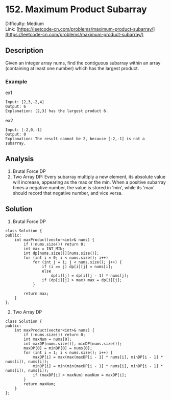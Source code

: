 # 152. Maximum Product Subarray
Difficulty: Medium  
Link: [https://leetcode-cn.com/problems/maximum-product-subarray/](https://leetcode-cn.com/problems/maximum-product-subarray/)
## Description
Given an integer array nums, find the contiguous subarray within an array (containing at least one number) which has the largest product.  
### Example
ex1
``` 
Input: [2,3,-2,4]
Output: 6
Explanation: [2,3] has the largest product 6.
```
ex2
```
Input: [-2,0,-1]
Output: 0
Explanation: The result cannot be 2, because [-2,-1] is not a subarray.
```
## Analysis
1. Brutal Force DP
2. Two Array DP: Every subarray multiply a new element, its absolute value will increase, appearing as the max or the min. When a positive subarray times a negative number, the value is stored in 'min', while its 'max' should record that negative number, and vice versa.   

## Solution
1. Brutal Force DP
```
class Solution {
public:
    int maxProduct(vector<int>& nums) {
        if (!nums.size()) return 0;
        int max = INT_MIN;
        int dp[nums.size()][nums.size()];
        for (int i = 0; i < nums.size(); i++)
            for (int j = i; j < nums.size(); j++) {
                if (i == j) dp[i][j] = nums[i];
                else 
                    dp[i][j] = dp[i][j - 1] * nums[j];
                if (dp[i][j] > max) max = dp[i][j];
            }
                
        return max; 
    }
};
```
2. Two Array DP
```
class Solution {
public:
    int maxProduct(vector<int>& nums) {
        if (!nums.size()) return 0;
        int maxNum = nums[0];
        int maxDP[nums.size()], minDP[nums.size()];
        maxDP[0] = minDP[0] = nums[0];
        for (int i = 1; i < nums.size(); i++) {
            maxDP[i] = max(max(maxDP[i - 1] * nums[i], minDP[i - 1] * nums[i]), nums[i]);
            minDP[i] = min(min(maxDP[i - 1] * nums[i], minDP[i - 1] * nums[i]), nums[i]);
            if (maxDP[i] > maxNum) maxNum = maxDP[i];
        }
        return maxNum; 
    }
};
```